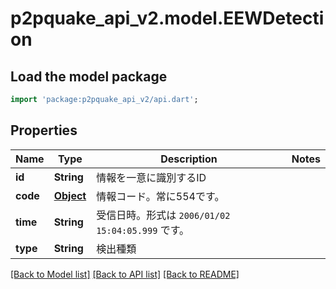# p2pquake_api_v2.model.EEWDetection

## Load the model package
```dart
import 'package:p2pquake_api_v2/api.dart';
```

## Properties
Name | Type | Description | Notes
------------ | ------------- | ------------- | -------------
**id** | **String** | 情報を一意に識別するID | 
**code** | [**Object**](.md) | 情報コード。常に554です。 | 
**time** | **String** | 受信日時。形式は `2006/01/02 15:04:05.999` です。 | 
**type** | **String** | 検出種類 | 

[[Back to Model list]](../README.md#documentation-for-models) [[Back to API list]](../README.md#documentation-for-api-endpoints) [[Back to README]](../README.md)


